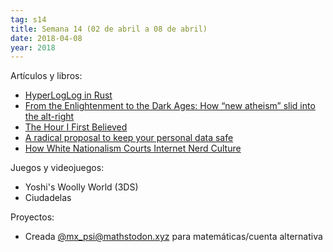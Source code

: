 ```yaml
---
tag: s14
title: Semana 14 (02 de abril a 08 de abril)
date: 2018-04-08
year: 2018
---
```


Artículos y libros:

- [HyperLogLog in Rust](https://kunigami.blog/2018/03/31/hyperloglog-in-rust/)
- [From the Enlightenment to the Dark Ages: How “new atheism” slid into the alt-right](https://www.salon.com/2017/07/29/from-the-enlightenment-to-the-dark-ages-how-new-atheism-slid-into-the-alt-right)
- [The Hour I First Believed](https://slatestarcodex.com/2018/04/01/the-hour-i-first-believed/)
- [A radical proposal to keep your personal data safe](https://www.theguardian.com/commentisfree/2018/apr/03/facebook-abusing-data-law-privacy-big-tech-surveillance)
- [How White Nationalism Courts Internet Nerd Culture](https://medium.com/@DeoTasDevil/how-white-nationalism-courts-internet-nerd-culture-b4ebad07863d)

Juegos y videojuegos:

- Yoshi's Woolly World (3DS)
- Ciudadelas

Proyectos:

- Creada [@mx_psi@mathstodon.xyz](https://mathstodon.xyz/@mx_psi) para matemáticas/cuenta alternativa

